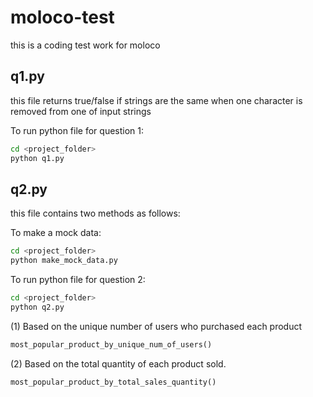 # moloco-test
this is a coding test work for moloco

## q1.py
this file returns true/false if strings are the same when one character is removed from one of input strings  

To run python file for question 1:
```bash
cd <project_folder>
python q1.py
```

## q2.py
this file contains two methods as follows:

To make a mock data:
```bash
cd <project_folder>
python make_mock_data.py
```

To run python file for question 2:
```bash
cd <project_folder>
python q2.py
```

(1) Based on the unique number of users who purchased each product
```python
most_popular_product_by_unique_num_of_users()
``` 

(2) Based on the total quantity of each product sold.
```python
most_popular_product_by_total_sales_quantity()
``` 
